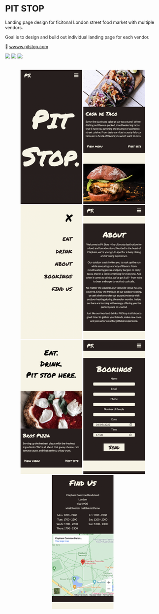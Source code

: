 # PIT STOP

Landing page design for ficitonal London street food market with multiple vendors. 

Goal is to design and build out individual landing page for each vendor.

:round_pushpin: [wwww.pitstop.com](https://main--stirring-bunny-e3e887.netlify.app/)

<section>
<img height=30 src="https://cdn.jsdelivr.net/gh/devicons/devicon/icons/css3/css3-original.svg" /> <img height=30 src="https://cdn.jsdelivr.net/gh/devicons/devicon/icons/javascript/javascript-original.svg"/> <img height=30 src="https://cdn.jsdelivr.net/gh/devicons/devicon/icons/html5/html5-original.svg" /> 
</section>

<br>
<br>

<section align=center>
<img src="images/pitstop1.png" width="200">
<img src="images/pitstop4.png" width="200"><br>
<img src="images/pitstop2.png" width="200">
<img src="images/pitstop5.png" width="200"><br>
<img src="images/pitstop3.png" width="200">
<img src="images/pitstop6.png" width="200"><br>
<img src="images/pitstop7.png" width="200">
</section>
